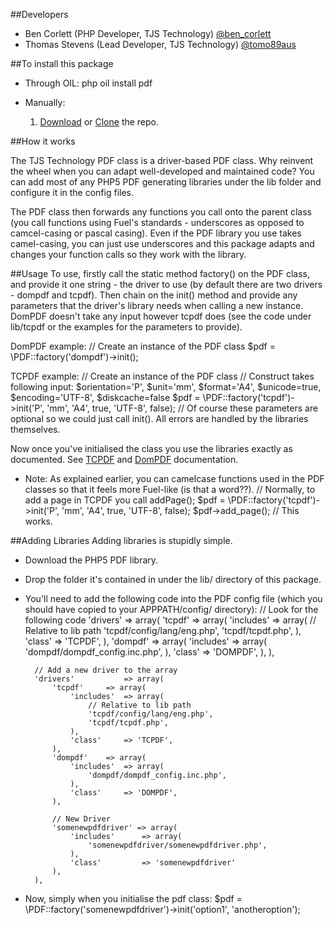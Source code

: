 ##Developers
* Ben Corlett (PHP Developer, TJS Technology) [@ben_corlett](http://twitter.com/ben_corlett)
* Thomas Stevens (Lead Developer, TJS Technology) [@tomo89aus](http://twitter.com/tomo89aus)

##To install this package

* Through OIL:
	php oil install pdf

* Manually:
	1. [Download](https://github.com/TJS-Technology/fuel-pdf/zipball/master) or [Clone](https://github.com/TJS-Technology/fuel-pdf) the repo.

##How it works

The TJS Technology PDF class is a driver-based PDF class. Why reinvent the wheel when you can adapt well-developed and maintained code?
You can add most of any PHP5 PDF generating libraries under the lib folder and configure it in the config files.

The PDF class then forwards any functions you call onto the parent class (you call functions using Fuel's standards - underscores as opposed to camcel-casing or pascal casing).
Even if the PDF library you use takes camel-casing, you can just use underscores and this package adapts and changes your function calls so they work with the library.

##Usage
To use, firstly call the static method factory() on the PDF class, and provide it one string - the driver to use (by default there are two drivers - dompdf and tcpdf).
Then chain on the init() method and provide any parameters that the driver's library needs when calling a new instance. DomPDF doesn't take any input however tcpdf does (see the code under lib/tcpdf or the examples for the parameters to provide).

DomPDF example:
		// Create an instance of the PDF class
		$pdf = \PDF::factory('dompdf')->init();

TCPDF example:
		// Create an instance of the PDF class
		// Construct takes following input: $orientation='P', $unit='mm', $format='A4', $unicode=true, $encoding='UTF-8', $diskcache=false
		$pdf = \PDF::factory('tcpdf')->init('P', 'mm', 'A4', true, 'UTF-8', false);
		// Of course these parameters are optional so we could just call init(). All errors are handled by the libraries themselves.

Now once you've initialised the class you use the libraries exactly as documented. See [TCPDF](http://www.tcpdf.org/) and [DomPDF](http://code.google.com/p/dompdf/) documentation.

* Note: As explained earlier, you can camelcase functions used in the PDF classes so that it feels more Fuel-like (is that a word??).
		// Normally, to add a page in TCPDF you call addPage();
		$pdf = \PDF::factory('tcpdf')->init('P', 'mm', 'A4', true, 'UTF-8', false);
		$pdf->add_page(); // This works.

##Adding Libraries
Adding libraries is stupidly simple.
* Download the PHP5 PDF library.
* Drop the folder it's contained in under the lib/ directory of this package.
* You'll need to add the following code into the PDF config file (which you should have copied to your APPPATH/config/ directory):
		// Look for the following code
		'drivers'			=> array(
			'tcpdf'		=> array(
				'includes'	=> array(
					// Relative to lib path
					'tcpdf/config/lang/eng.php',
					'tcpdf/tcpdf.php',
				),
				'class'		=> 'TCPDF',
			),
			'dompdf'	=> array(
				'includes'	=> array(
					'dompdf/dompdf_config.inc.php',
				),
				'class'		=> 'DOMPDF',
			),
		),
		
		// Add a new driver to the array
		'drivers'			=> array(
			'tcpdf'		=> array(
				'includes'	=> array(
					// Relative to lib path
					'tcpdf/config/lang/eng.php',
					'tcpdf/tcpdf.php',
				),
				'class'		=> 'TCPDF',
			),
			'dompdf'	=> array(
				'includes'	=> array(
					'dompdf/dompdf_config.inc.php',
				),
				'class'		=> 'DOMPDF',
			),
			
			// New Driver
			'somenewpdfdriver' => array(
				'includes'		=> array(
					'somenewpdfdriver/somenewpdfdriver.php',
				),
				'class'			=> 'somenewpdfdriver'
			),
		),
* Now, simply when you initialise the pdf class:
		$pdf = \PDF::factory('somenewpdfdriver')->init('option1', 'anotheroption');